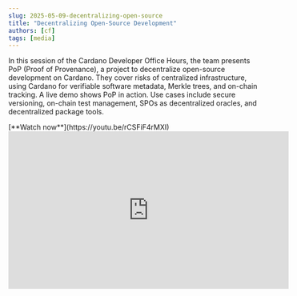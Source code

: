 ```yaml
---
slug: 2025-05-09-decentralizing-open-source
title: "Decentralizing Open-Source Development"
authors: [cf]
tags: [media]
---
```


In this session of the Cardano Developer Office Hours, the team presents PoP (Proof of Provenance), a project to decentralize open-source development on Cardano. They cover risks of centralized infrastructure, using Cardano for verifiable software metadata, Merkle trees, and on-chain tracking. A live demo shows PoP in action. Use cases include secure versioning, on-chain test management, SPOs as decentralized oracles, and decentralized package tools.

<div style={{ textAlign: 'right' }}>
[**Watch now**](https://youtu.be/rCSFiF4rMXI)
</div>

<iframe width="560" height="315" src="https://www.youtube-nocookie.com/embed/rCSFiF4rMXI" title="YouTube video player" frameborder="0" allow="accelerometer; autoplay; clipboard-write; encrypted-media; gyroscope; picture-in-picture; web-share" referrerpolicy="strict-origin-when-cross-origin" allowfullscreen></iframe>